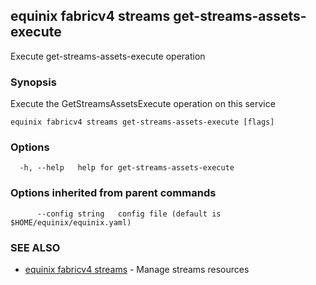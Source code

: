 ## equinix fabricv4 streams get-streams-assets-execute

Execute get-streams-assets-execute operation

### Synopsis

Execute the GetStreamsAssetsExecute operation on this service

```
equinix fabricv4 streams get-streams-assets-execute [flags]
```

### Options

```
  -h, --help   help for get-streams-assets-execute
```

### Options inherited from parent commands

```
      --config string   config file (default is $HOME/equinix/equinix.yaml)
```

### SEE ALSO

* [equinix fabricv4 streams](equinix_fabricv4_streams.md)	 - Manage streams resources

